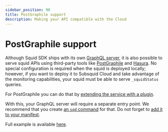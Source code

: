```yaml
---
sidebar_position: 90
title: PostGraphile support
description: Making your API compatible with the Cloud
---
```


# PostGraphile support

Although Squid SDK ships with its own [GraphQL server](/sdk/resources/graphql-server), it is also possible to serve squid APIs using third-party tools like [PostGraphile](https://www.graphile.org/postgraphile/) and [Hasura](https://hasura.io). No special configuration is required when the squid is deployed locally; however, if you want to deploy it to Subsquid Cloud and take advantage of the monitoring capabilities, your squid must be able to serve `_squidStatus` queries.

For PostGraphile you can do that by [extending the service with a plugin](https://github.com/subsquid-labs/squid-postgraphile-example/blob/f1fd1691eb59da2c9d57c475a71d0ed44cfed891/src/api.ts#L11).

With this, your GraphQL server will require a separate entry point. We recommend that you create [an `sqd` command](https://github.com/subsquid-labs/squid-postgraphile-example/blob/f1fd1691eb59da2c9d57c475a71d0ed44cfed891/commands.json#L58) for that. Do not forget to [add it to your manifest](https://github.com/subsquid-labs/squid-postgraphile-example/blob/f1fd1691eb59da2c9d57c475a71d0ed44cfed891/squid.yaml#L15).

Full example is available [here](https://github.com/subsquid-labs/squid-postgraphile-example/).
